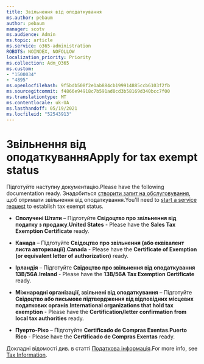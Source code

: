 ```yaml
---
title: Звільнення від оподаткування
ms.author: pebaum
author: pebaum
manager: scotv
ms.audience: Admin
ms.topic: article
ms.service: o365-administration
ROBOTS: NOINDEX, NOFOLLOW
localization_priority: Priority
ms.collection: Adm_O365
ms.custom:
- "1500034"
- "4895"
ms.openlocfilehash: 9f5bdb508f2e1ab884cb199914885ccb6103f2fb
ms.sourcegitcommit: f4866e94918c7b591ad0cd3b58169d340bcc7f00
ms.translationtype: MT
ms.contentlocale: uk-UA
ms.lasthandoff: 05/19/2021
ms.locfileid: "52543913"
---
```

# <a name="apply-for-tax-exempt-status"></a><span data-ttu-id="c09d1-102">Звільнення від оподаткування</span><span class="sxs-lookup"><span data-stu-id="c09d1-102">Apply for tax exempt status</span></span>

<span data-ttu-id="c09d1-103">Підготуйте наступну документацію.</span><span class="sxs-lookup"><span data-stu-id="c09d1-103">Please have the following documentation ready.</span></span> <span data-ttu-id="c09d1-104">Знадобиться [створити запит на обслуговування](https://go.microsoft.com/fwlink/p/?linkid=518322), щоб отримати звільнення від оподаткування.</span><span class="sxs-lookup"><span data-stu-id="c09d1-104">You'll need to [start a service request](https://go.microsoft.com/fwlink/p/?linkid=518322) to establish tax exempt status.</span></span>

- <span data-ttu-id="c09d1-105">**Сполучені Штати** – Підготуйте **Свідоцтво про звільнення від податку з продажу**.</span><span class="sxs-lookup"><span data-stu-id="c09d1-105">**United States** - Please have the **Sales Tax Exemption Certificate** ready.</span></span>

- <span data-ttu-id="c09d1-106">**Канада** – Підготуйте **Свідоцтво про звільнення (або еквівалент листа авторизації)**.</span><span class="sxs-lookup"><span data-stu-id="c09d1-106">**Canada** - Please have the **Certificate of Exemption (or equivalent letter of authorization)** ready.</span></span>

- <span data-ttu-id="c09d1-107">**Ірландія** – Підготуйте **Свідоцтво про звільнення від оподаткування 13B/56A**.</span><span class="sxs-lookup"><span data-stu-id="c09d1-107">**Ireland** - Please have the **13B/56A Tax Exemption Certificate** ready.</span></span>

- <span data-ttu-id="c09d1-108">**Міжнародні організації, звільнені від оподаткування** – Підготуйте **Свідоцтво або письмове підтвердження від відповідних місцевих податкових органів**.</span><span class="sxs-lookup"><span data-stu-id="c09d1-108">**International organizations that hold tax exemption** - Please have the **Certification/letter confirmation from local tax authorities** ready.</span></span>

- <span data-ttu-id="c09d1-109">**Пуерто-Ріко** – Підготуйте **Certificado de Compras Exentas**.</span><span class="sxs-lookup"><span data-stu-id="c09d1-109">**Puerto Rico** - Please have the **Certificado de Compras Exentas** ready.</span></span>

<span data-ttu-id="c09d1-110">Докладні відомості див. в статті [Податкова інформація](/microsoft-365/commerce/billing-and-payments/tax-information).</span><span class="sxs-lookup"><span data-stu-id="c09d1-110">For more info, see [Tax Information](/microsoft-365/commerce/billing-and-payments/tax-information).</span></span>
